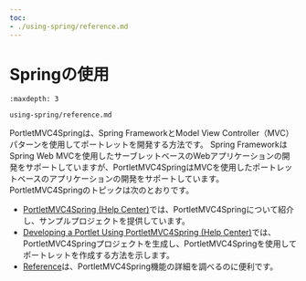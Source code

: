 ```yaml
---
toc:
- ./using-spring/reference.md
---
```

# Springの使用

```{toctree}
:maxdepth: 3

using-spring/reference.md
```

PortletMVC4Springは、Spring FrameworkとModel View Controller（MVC）パターンを使用してポートレットを開発する方法です。 Spring FrameworkはSpring Web MVCを使用したサーブレットベースのWebアプリケーションの開発をサポートしていますが、PortletMVC4SpringはMVCを使用したポートレットベースのアプリケーションの開発をサポートしています。 PortletMVC4Springのトピックは次のとおりです。

* [PortletMVC4Spring \(Help Center\)](https://help.liferay.com/hc/en-us/articles/360029850931-PortletMVC4Spring)では、PortletMVC4Springについて紹介し、サンプルプロジェクトを提供しています。
* [Developing a Portlet Using PortletMVC4Spring \(Help Center\)](https://help.liferay.com/hc/en-us/articles/360029028171-Developing-a-Portlet-Using-PortletMVC4Spring)では、PortletMVC4Springプロジェクトを生成し、PortletMVC4Springを使用してポートレットを作成する方法を示します。
* [Reference](./using-spring/reference.md)は、PortletMVC4Spring機能の詳細を調べるのに便利です。